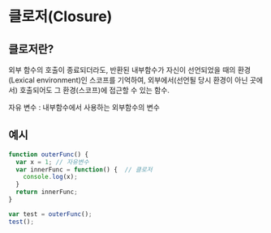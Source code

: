 # 클로저\(Closure\)

## 클로저란?

외부 함수의 호출이 종료되더라도, 반환된 내부함수가 자신이 선언되었을 때의 환경\(Lexical environment\)인 스코프를 기억하여, 외부에서\(선언될 당시 환경이 아닌 곳에서\) 호출되어도 그 환경\(스코프\)에 접근할 수 있는 함수.

자유 변수 : 내부함수에서 사용하는 외부함수의 변수

## 예시

```javascript
function outerFunc() {
  var x = 1; // 자유변수
  var innerFunc = function() {  // 클로저
    console.log(x);
  }
  return innerFunc;
}

var test = outerFunc();
test();
```

